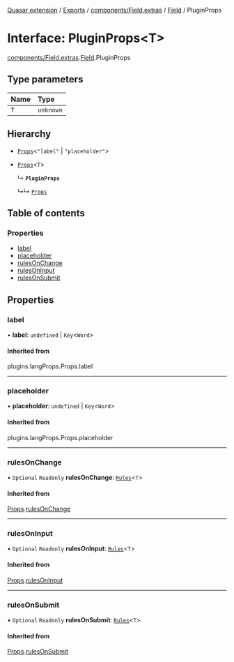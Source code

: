 [Quasar extension](../index.md) / [Exports](../modules.md) / [components/Field.extras](../modules/components_Field_extras.md) / [Field](../modules/components_Field_extras.Field.md) / PluginProps

# Interface: PluginProps<T\>

[components/Field.extras](../modules/components_Field_extras.md).[Field](../modules/components_Field_extras.Field.md).PluginProps

## Type parameters

| Name | Type |
| :------ | :------ |
| `T` | `unknown` |

## Hierarchy

- [`Props`](../modules/components_api_lang_props.langProps.md#props)<``"label"`` \| ``"placeholder"``\>

- [`Props`](components_api_validation.validation.Props.md)<`T`\>

  ↳ **`PluginProps`**

  ↳↳ [`Props`](components_Field_extras.Field.Props.md)

## Table of contents

### Properties

- [label](components_Field_extras.Field.PluginProps.md#label)
- [placeholder](components_Field_extras.Field.PluginProps.md#placeholder)
- [rulesOnChange](components_Field_extras.Field.PluginProps.md#rulesonchange)
- [rulesOnInput](components_Field_extras.Field.PluginProps.md#rulesoninput)
- [rulesOnSubmit](components_Field_extras.Field.PluginProps.md#rulesonsubmit)

## Properties

### label

• **label**: `undefined` \| `Key`<`Word`\>

#### Inherited from

plugins.langProps.Props.label

___

### placeholder

• **placeholder**: `undefined` \| `Key`<`Word`\>

#### Inherited from

plugins.langProps.Props.placeholder

___

### rulesOnChange

• `Optional` `Readonly` **rulesOnChange**: [`Rules`](../modules/components_api_validation.validation.md#rules)<`T`\>

#### Inherited from

[Props](components_api_validation.validation.Props.md).[rulesOnChange](components_api_validation.validation.Props.md#rulesonchange)

___

### rulesOnInput

• `Optional` `Readonly` **rulesOnInput**: [`Rules`](../modules/components_api_validation.validation.md#rules)<`T`\>

#### Inherited from

[Props](components_api_validation.validation.Props.md).[rulesOnInput](components_api_validation.validation.Props.md#rulesoninput)

___

### rulesOnSubmit

• `Optional` `Readonly` **rulesOnSubmit**: [`Rules`](../modules/components_api_validation.validation.md#rules)<`T`\>

#### Inherited from

[Props](components_api_validation.validation.Props.md).[rulesOnSubmit](components_api_validation.validation.Props.md#rulesonsubmit)
